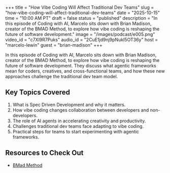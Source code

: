 +++
title = "How Vibe Coding Will Affect Traditional Dev Teams"
slug = "how-vibe-coding-will-affect-traditional-dev-teams"
date = "2025-10-15"
time = "10:00 AM PT"
draft = false
status = "published"
description = "In this episode of Coding with AI, Marcelo sits down with Brian Madison, creator of the BMAD Method, to explore how vibe coding is reshaping the future of software development."
image = "/images/podcast/e005.png"
video_id = "c7Xl9R7Puks"
audio_id = "2CuE1jd9nj9pNukI5OT36y"
host = "marcelo-lewin"
guest = "brian-madison"
+++

In this episode of Coding with AI, Marcelo sits down with Brian Madison, creator of the BMAD Method, to explore how vibe coding is reshaping the future of software development. They discuss what agentic frameworks mean for coders, creatives, and cross-functional teams, and how these new approaches challenge the traditional dev team model.

## Key Topics Covered

1. What is Spec Driven Development and why it matters.
2. How vibe coding changes collaboration between developers and non-developers.
3. The role of AI agents in accelerating creativity and productivity.
4. Challenges traditional dev teams face adapting to vibe coding.
5. Practical steps for teams to start experimenting with agentic frameworks.

## Resources to Check Out

- [BMad Method](https://github.com/bmad-code-org/BMAD-METHOD)